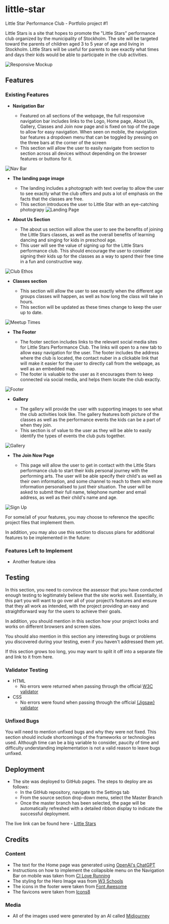 # little-star
Little Star Performance Club - Portfolio project #1

Little Stars is a site that hopes to promote the "Little Stars" performance club organized by the municipality of Stockholm. The site will be targeted toward the parents of children aged 3 to 5 year of age and living in Stockholm. Little Stars will be useful for parents to see exactly what times and days their kids would be able to participate in the club activities.

![Responsive Mockup](https://github.com/lucyrush/readme-template/blob/master/media/love_running_mockup.png)

## Features 
### Existing Features

- __Navigation Bar__

  - Featured on all sections of the webpage, the full responsive navigation bar includes links to the Logo, Home page, About Us, Gallery, Classes and Join now page and is fixed on top of the page to allow for easy navigation. When seen on mobile, the navigation bar features a dropdown menu that can be toggled by pressing on the three bars at the corner of the screen
  - This section will allow the user to easily navigate from section to section across all devices without depending on the browser features or buttons for it.

![Nav Bar](https://github.com/lucyrush/readme-template/blob/master/media/love_running_nav.png)

- __The landing page image__

  - The landing includes a photograph with text overlay to allow the user to see exactly what the club offers and puts a lot of emphasis on the facts that the classes are free. 
  - This section introduces the user to Little Star with an eye-catching photograpy 
![Landing Page](https://github.com/lucyrush/readme-template/blob/master/media/love_running_landing.png)

- __About Us Section__

  - The about us section will allow the user to see the benefits of joining the Little Stars classes, as well as the overall benefits of learning dancing and singing for kids in preschool age. 
  - This user will see the value of signing up for the Little Stars performance club. This should encourage the user to consider signing their kids up for the classes as a way to spend their free time in a fun and constructive way. 

![Club Ethos](https://github.com/lucyrush/readme-template/blob/master/media/love_running_ethos.png)

- __Classes section__

  - This section will allow the user to see exactly when the different age groups classes will happen, as well as how long the class will take in hours. 
  - This section will be updated as these times change to keep the user up to date. 

![Meetup Times](https://github.com/lucyrush/readme-template/blob/master/media/love_running_times.png)

- __The Footer__ 

  - The footer section includes links to the relevant social media sites for Little Stars Performance Club. The links will open to a new tab to allow easy navigation for the user. The footer includes the address where the club is located, the contact nuber in a clickable link that will make it easier for the user to directly call from the webpage, as well as an embedded map.
  - The footer is valuable to the user as it encourages them to keep connected via social media, and helps them locate the club exactly.

![Footer](https://github.com/lucyrush/readme-template/blob/master/media/love_running_footer.png)

- __Gallery__

  - The gallery will provide the user with supporting images to see what the club activities look like. The gallery features both picture of the classes as well as the performance events the kids can be a part of when they join. 
  - This section is of value to the user as they will be able to easily identify the types of events the club puts together. 

![Gallery](https://github.com/lucyrush/readme-template/blob/master/media/love_running_gallery.png)

- __The Join Now Page__

  - This page will allow the user to get in contact with the Little Stars performance club to start their kids personal journey with the performing arts. The user will be able specify their child's as well as their own information, and some channel to reach to them with more information personalised to just their situation. The user will be asked to submit their full name, telephone number and email address, as well as their child's name and age. 

![Sign Up](https://github.com/lucyrush/readme-template/blob/master/media/love_running_signup.png)

For some/all of your features, you may choose to reference the specific project files that implement them.

In addition, you may also use this section to discuss plans for additional features to be implemented in the future:

### Features Left to Implement

- Another feature idea

## Testing 

In this section, you need to convince the assessor that you have conducted enough testing to legitimately believe that the site works well. Essentially, in this part you will want to go over all of your project’s features and ensure that they all work as intended, with the project providing an easy and straightforward way for the users to achieve their goals.

In addition, you should mention in this section how your project looks and works on different browsers and screen sizes.

You should also mention in this section any interesting bugs or problems you discovered during your testing, even if you haven't addressed them yet.

If this section grows too long, you may want to split it off into a separate file and link to it from here.


### Validator Testing 

- HTML
  - No errors were returned when passing through the official [W3C validator](https://validator.w3.org/nu/?doc=https%3A%2F%2Fcode-institute-org.github.io%2Flove-running-2.0%2Findex.html)
- CSS
  - No errors were found when passing through the official [(Jigsaw) validator](https://jigsaw.w3.org/css-validator/validator?uri=https%3A%2F%2Fvalidator.w3.org%2Fnu%2F%3Fdoc%3Dhttps%253A%252F%252Fcode-institute-org.github.io%252Flove-running-2.0%252Findex.html&profile=css3svg&usermedium=all&warning=1&vextwarning=&lang=en#css)

### Unfixed Bugs

You will need to mention unfixed bugs and why they were not fixed. This section should include shortcomings of the frameworks or technologies used. Although time can be a big variable to consider, paucity of time and difficulty understanding implementation is not a valid reason to leave bugs unfixed. 

## Deployment

- The site was deployed to GitHub pages. The steps to deploy are as follows: 
  - In the GitHub repository, navigate to the Settings tab 
  - From the source section drop-down menu, select the Master Branch
  - Once the master branch has been selected, the page will be automatically refreshed with a detailed ribbon display to indicate the successful deployment. 

The live link can be found here - [Little Stars](https://ispeakfishlanguage.github.io/little-star/)

## Credits 

### Content 

- The text for the Home page was generated using [OpenAI's ChatGPT](https://chat.openai.com/)
- Instructions on how to implement the collapsible menu on the Navigation Bar on mobile was taken from [CI Love Running](https://github.com/Code-Institute-Solutions/love-running-v3)
- The styling for the Hero Image was from [W3 Schools](https://www.w3schools.com/howto/howto_css_hero_image.asp)
- The icons in the footer were taken from [Font Awesome](https://fontawesome.com/)
- The favicons were taken from [Icons8](https://icons8.com/)
### Media

- All of the images used were generated by an AI called [Midjourney](https://www.midjourney.com/home/)

